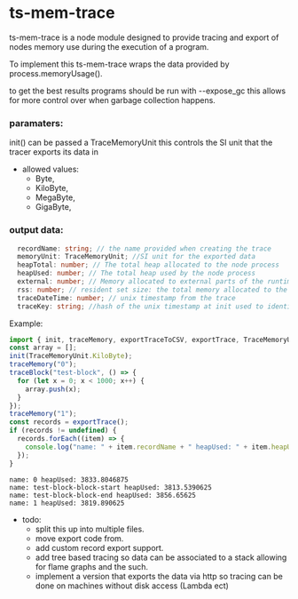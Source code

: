 # ts-mem-trace

ts-mem-trace is a node module designed to provide tracing and export of nodes memory use
during the execution of a program. 

To implement this ts-mem-trace wraps the data provided by process.memoryUsage().

to get the best results programs should be run with --expose_gc this allows for more control over when garbage collection happens.

### paramaters: 
init() can be passed a TraceMemoryUnit this controls the SI unit that the tracer exports its data in
* allowed values: 
  * Byte,
  * KiloByte,
  * MegaByte,
  * GigaByte,


### output data: 

``` typescript
  recordName: string; // the name provided when creating the trace
  memoryUnit: TraceMemoryUnit; //SI unit for the exported data
  heapTotal: number; // The total heap allocated to the node process
  heapUsed: number; // The total heap used by the node process
  external: number; // Memory allocated to external parts of the runtime, C++ objects ect
  rss: number; // resident set size: the total memory allocated to the node process
  traceDateTime: number; // unix timestamp from the trace
  traceKey: string; //hash of the unix timestamp at init used to identify all traces from the same run.
```

 Example: 
``` typescript
import { init, traceMemory, exportTraceToCSV, exportTrace, TraceMemoryUnit, traceBlock} from "ts-mem-trace";
const array = [];
init(TraceMemoryUnit.KiloByte);
traceMemory("0");
traceBlock("test-block", () => {
  for (let x = 0; x < 1000; x++) {
    array.push(x);
  }
});
traceMemory("1");
const records = exportTrace();
if (records != undefined) {
  records.forEach((item) => {
    console.log("name: " + item.recordName + " heapUsed: " + item.heapUsed);
  });
}
```

```console
name: 0 heapUsed: 3833.8046875
name: test-block-block-start heapUsed: 3813.5390625
name: test-block-block-end heapUsed: 3856.65625
name: 1 heapUsed: 3819.890625
```


* todo:
  * split this up into multiple files.
  * move export code from.
  * add custom record export support.
  * add tree based tracing so data can be associated to a stack allowing for flame graphs and the such.
  * implement a version that exports the data via http so tracing can be done on machines without disk access (Lambda ect)